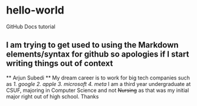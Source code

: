 # hello-world
GitHub Docs tutorial
## I am trying to get used to using the Markdown elements/syntax for github so apologies if I start writing things out of context
** Arjun Subedi **
My dream career is to work for big tech companies such as 
*1. google
2. apple
3. microsoft
4.  meta*
I am a third year undergraduate at CSUF, majoring in Computer Science and not ~~Nursing~~ as that was my initial major right out of high school.
Thanks
